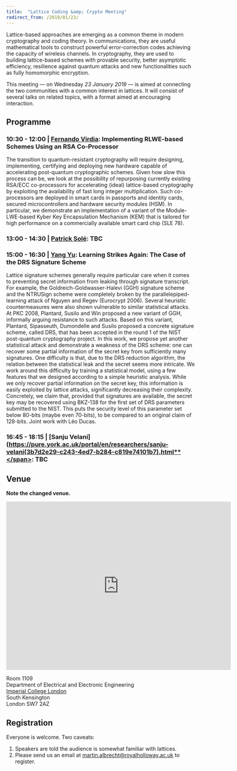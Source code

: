 ```yaml
---
title:  "Lattice Coding &amp; Crypto Meeting"
redirect_from: /2019/01/23/
---
```


Lattice-based approaches are emerging as a common theme in modern cryptography and coding theory. In communications, they are useful mathematical tools to construct powerful error-correction codes achieving the capacity of wireless channels. In cryptography, they are used to building lattice-based schemes with provable security, better asymptotic efficiency, resilience against quantum attacks and new functionalities such as fully homomorphic encryption.

This meeting — on Wednesday *23 January 2019* — is aimed at connecting the two communities with a common interest in lattices. It will consist of several talks on related topics, with a format aimed at encouraging interaction.

## Programme ##

### <span> 10:30 - 12:00 | [Fernando Virdia](https://pure.royalholloway.ac.uk/portal/en/persons/fernando-virdia(4ad6e099-9f70-4a5d-b0ac-cc37dd176547).html)</span>: Implementing RLWE-based Schemes Using an RSA Co-Processor ###

The transition to quantum-resistant cryptography will require designing, implementing, certifying and deploying new hardware capable of accelerating post-quantum cryptographic schemes. Given how slow this process can be, we look at the possibility of repurposing currently existing RSA/ECC co-processors for accelerating (ideal) lattice-based cryptography by exploiting the availability of fast long integer multiplication. Such co-processors are deployed in smart cards in passports and identity cards, secured microcontrollers and hardware security modules (HSM). In particular, we demonstrate an implementation of a variant of the Module-LWE-based Kyber Key Encapsulation Mechanism (KEM) that is tailored for high performance on a commercially available smart card chip (SLE 78).

### <span> 13:00 - 14:30 | [Patrick Solé](https://www.researchgate.net/profile/Patrick_Sole)</span>: TBC ###

### <span> 15:00 - 16:30 | [Yang Yu](https://www.cwi.nl/people/yang-yu)</span>: Learning Strikes Again: The Case of the DRS Signature Scheme ###

Lattice signature schemes generally require particular care when it comes to preventing secret information from leaking through signature transcript. For example, the Goldreich-Goldwasser-Halevi (GGH) signature scheme and the NTRUSign scheme were completely broken by the parallelepiped-learning attack of Nguyen and Regev (Eurocrypt 2006). Several heuristic countermeasures were also shown vulnerable to similar statistical attacks. At PKC 2008, Plantard, Susilo and Win proposed a new variant of GGH, informally arguing resistance to such attacks. Based on this variant, Plantard, Sipasseuth, Dumondelle and Susilo proposed a concrete signature scheme, called DRS, that has been accepted in the round 1 of the NIST post-quantum cryptography project. In this work, we propose yet another statistical attack and demonstrate a weakness of the DRS scheme: one can recover some partial information of the secret key from sufficiently many signatures. One difficulty is that, due to the DRS reduction algorithm, the relation between the statistical leak and the secret seems more intricate. We work around this difficulty by training a statistical model, using a few features that we designed according to a simple heuristic analysis. While we only recover partial information on the secret key, this information is easily exploited by lattice attacks, significantly decreasing their complexity. Concretely, we claim that, provided that signatures are available, the secret key may be recovered using BKZ-138 for the first set of DRS parameters submitted to the NIST. This puts the security level of this parameter set below 80-bits (maybe even 70-bits), to be compared to an original claim of 128-bits. Joint work with Léo Ducas.

### <span> 16:45 - 18:15 | [Sanju Velani](https://pure.york.ac.uk/portal/en/researchers/sanju-velani(3b7d2e29-c243-4ed7-b284-c819e74101b7).html**</span>: TBC ###

## Venue ##

**Note the changed venue.**

<iframe src="https://www.google.com/maps/embed?pb=!1m14!1m8!1m3!1d2483.7481554015103!2d-0.1774244!3d51.4994889!3m2!1i1024!2i768!4f13.1!3m3!1m2!1s0x0%3A0x31911b371c692e86!2sImperial+College!5e0!3m2!1sen!2suk!4v1457110930221" width="600" height="450" frameborder="0" style="border:0" allowfullscreen></iframe>

Room 1109  
Department of Electrical and Electronic Engineering  
[Imperial College London](http://www.imperial.ac.uk/visit/campuses/south-kensington/)  
South Kensington  
London SW7 2AZ  

## Registration ##

Everyone is welcome. Two caveats:

1. Speakers are told the audience is somewhat familiar with lattices.
2. Please send us an email at <martin.albrecht@royalholloway.ac.uk> to register.
